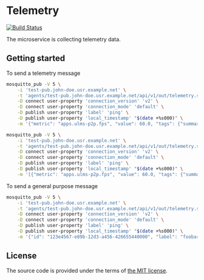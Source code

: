 # Telemetry

[![Build Status][travis-img]][travis]

The microservice is collecting telemetry data.


## Getting started

To send a telemetry message
```bash
mosquitto_pub -V 5 \
    -i 'test-pub.john-doe.usr.example.net' \
    -t 'agents/test-pub.john-doe.usr.example.net/api/v1/out/telemetry.svc.example.org' \
    -D connect user-property 'connection_version' 'v2' \
    -D connect user-property 'connection_mode' 'default' \
    -D publish user-property 'label' 'ping' \
    -D publish user-property 'local_timestamp' "$(date +%s000)" \
    -m '{"metric": "apps.ulms-p2p.fps", "value": 60.0, "tags": {"summary": "min"}}'

mosquitto_pub -V 5 \
    -i 'test-pub.john-doe.usr.example.net' \
    -t 'agents/test-pub.john-doe.usr.example.net/api/v1/out/telemetry.svc.example.org' \
    -D connect user-property 'connection_version' 'v2' \
    -D connect user-property 'connection_mode' 'default' \
    -D publish user-property 'label' 'ping' \
    -D publish user-property 'local_timestamp' "$(date +%s000)" \
    -m '[{"metric": "apps.ulms-p2p.fps", "value": 60.0, "tags": {"summary": "min"}}, {"metric": "apps.ulms-p2p.fps", "value": 60.0, "tags": {"summary": "max"}}]'
```

To send a general purpose message
```bash
mosquitto_pub -V 5 \
    -i 'test-pub.john-doe.usr.example.net' \
    -t 'agents/test-pub.john-doe.usr.example.net/api/v1/out/telemetry.svc.example.org' \
    -D connect user-property 'connection_version' 'v2' \
    -D connect user-property 'connection_mode' 'default' \
    -D publish user-property 'label' 'ping' \
    -D publish user-property 'local_timestamp' "$(date +%s000)" \
    -m '{"id": "123e4567-e89b-12d3-a456-426655440000", "label": "foobar", "data": {"foo": "bar"}}'
```



## License

The source code is provided under the terms of [the MIT license][license].

[license]:http://www.opensource.org/licenses/MIT
[travis]:https://travis-ci.com/netology-group/telemetry?branch=master
[travis-img]:https://travis-ci.com/netology-group/telemetry.png?branch=master
